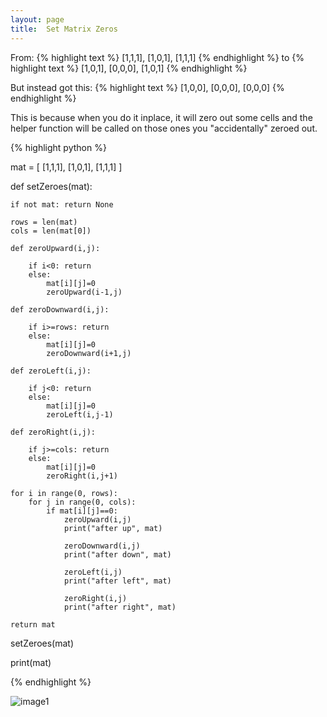 ```yaml
---
layout: page
title:  Set Matrix Zeros
---
```




From:
{% highlight text %}
  [1,1,1],
  [1,0,1],
  [1,1,1]
{% endhighlight %}
to 
{% highlight text %}
  [1,0,1],
  [0,0,0],
  [1,0,1]
{% endhighlight %}

But instead got this:
{% highlight text %}
  [1,0,0],
  [0,0,0],
  [0,0,0]
{% endhighlight %}


This is because when you do it inplace, it will zero out some cells and the helper function will be called on those ones you "accidentally" zeroed out.

{% highlight python %}

mat = [
  [1,1,1],
  [1,0,1],
  [1,1,1]
]


def setZeroes(mat):

    if not mat: return None

    rows = len(mat)
    cols = len(mat[0])

    def zeroUpward(i,j):

        if i<0: return
        else:
            mat[i][j]=0
            zeroUpward(i-1,j)

    def zeroDownward(i,j):

        if i>=rows: return
        else:
            mat[i][j]=0
            zeroDownward(i+1,j)

    def zeroLeft(i,j):

        if j<0: return
        else:
            mat[i][j]=0
            zeroLeft(i,j-1)

    def zeroRight(i,j):

        if j>=cols: return
        else:
            mat[i][j]=0
            zeroRight(i,j+1)

    for i in range(0, rows):
        for j in range(0, cols):
            if mat[i][j]==0:
                zeroUpward(i,j)
                print("after up", mat)

                zeroDownward(i,j)
                print("after down", mat)

                zeroLeft(i,j)
                print("after left", mat)

                zeroRight(i,j)
                print("after right", mat)

    return mat

setZeroes(mat)

print(mat)


{% endhighlight %}


![image1]()